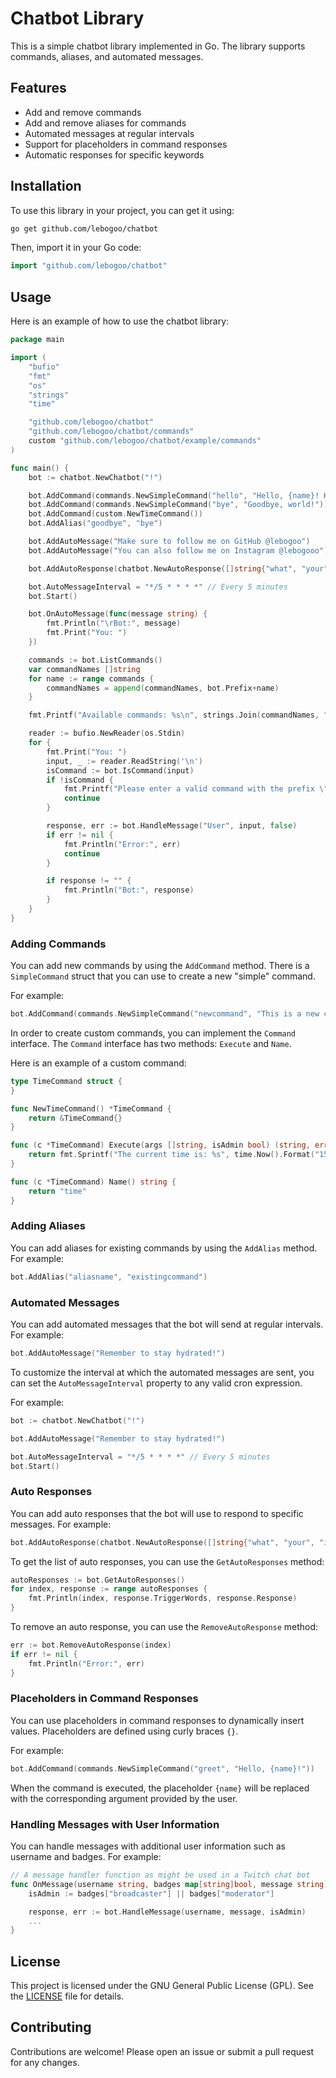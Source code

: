 # Chatbot Library

This is a simple chatbot library implemented in Go. The library supports commands, aliases, and automated messages.

## Features

- Add and remove commands
- Add and remove aliases for commands
- Automated messages at regular intervals
- Support for placeholders in command responses
- Automatic responses for specific keywords

## Installation

To use this library in your project, you can get it using:

```sh
go get github.com/lebogoo/chatbot
```

Then, import it in your Go code:

```go
import "github.com/lebogoo/chatbot"
```

## Usage

Here is an example of how to use the chatbot library:

```go
package main

import (
    "bufio"
    "fmt"
    "os"
    "strings"
    "time"

    "github.com/lebogoo/chatbot"
    "github.com/lebogoo/chatbot/commands"
    custom "github.com/lebogoo/chatbot/example/commands"
)

func main() {
    bot := chatbot.NewChatbot("!")

    bot.AddCommand(commands.NewSimpleCommand("hello", "Hello, {name}! How are you today, {name2}?"))
    bot.AddCommand(commands.NewSimpleCommand("bye", "Goodbye, world!"))
    bot.AddCommand(custom.NewTimeCommand())
    bot.AddAlias("goodbye", "bye")

    bot.AddAutoMessage("Make sure to follow me on GitHub @lebogoo")
    bot.AddAutoMessage("You can also follow me on Instagram @lebogooo")

    bot.AddAutoResponse(chatbot.NewAutoResponse([]string{"what", "your", "instagram"}, "My Instagram handle is @lebogooo"))

    bot.AutoMessageInterval = "*/5 * * * *" // Every 5 minutes
    bot.Start()

    bot.OnAutoMessage(func(message string) {
        fmt.Println("\rBot:", message)
        fmt.Print("You: ")
    })

    commands := bot.ListCommands()
    var commandNames []string
    for name := range commands {
        commandNames = append(commandNames, bot.Prefix+name)
    }

    fmt.Printf("Available commands: %s\n", strings.Join(commandNames, ", "))

    reader := bufio.NewReader(os.Stdin)
    for {
        fmt.Print("You: ")
        input, _ := reader.ReadString('\n')
        isCommand := bot.IsCommand(input)
        if !isCommand {
            fmt.Printf("Please enter a valid command with the prefix \"%s\"\n", bot.Prefix)
            continue
        }

        response, err := bot.HandleMessage("User", input, false)
        if err != nil {
            fmt.Println("Error:", err)
            continue
        }

        if response != "" {
            fmt.Println("Bot:", response)
        }
    }
}
```

### Adding Commands

You can add new commands by using the `AddCommand` method.
There is a `SimpleCommand` struct that you can use to create a new "simple" command.

For example:

```go
bot.AddCommand(commands.NewSimpleCommand("newcommand", "This is a new command!"))
```

In order to create custom commands, you can implement the `Command` interface.
The `Command` interface has two methods: `Execute` and `Name`.

Here is an example of a custom command:

```go
type TimeCommand struct {
}

func NewTimeCommand() *TimeCommand {
	return &TimeCommand{}
}

func (c *TimeCommand) Execute(args []string, isAdmin bool) (string, error) {
	return fmt.Sprintf("The current time is: %s", time.Now().Format("15:04:05")), nil
}

func (c *TimeCommand) Name() string {
	return "time"
}
```

### Adding Aliases

You can add aliases for existing commands by using the `AddAlias` method. For example:

```go
bot.AddAlias("aliasname", "existingcommand")
```

### Automated Messages

You can add automated messages that the bot will send at regular intervals. For example:

```go
bot.AddAutoMessage("Remember to stay hydrated!")
```

To customize the interval at which the automated messages are sent, you can set the `AutoMessageInterval` property to any valid cron expression.

For example:

```go
bot := chatbot.NewChatbot("!")

bot.AddAutoMessage("Remember to stay hydrated!")

bot.AutoMessageInterval = "*/5 * * * *" // Every 5 minutes
bot.Start()
```

### Auto Responses

You can add auto responses that the bot will use to respond to specific messages. For example:

```go
bot.AddAutoResponse(chatbot.NewAutoResponse([]string{"what", "your", "instagram"}, "My Instagram handle is @lebogooo"))
```

To get the list of auto responses, you can use the `GetAutoResponses` method:

```go
autoResponses := bot.GetAutoResponses()
for index, response := range autoResponses {
    fmt.Println(index, response.TriggerWords, response.Response)
}
```

To remove an auto response, you can use the `RemoveAutoResponse` method:

```go
err := bot.RemoveAutoResponse(index)
if err != nil {
    fmt.Println("Error:", err)
}
```

### Placeholders in Command Responses

You can use placeholders in command responses to dynamically insert values. Placeholders are defined using curly braces `{}`.

For example:

```go
bot.AddCommand(commands.NewSimpleCommand("greet", "Hello, {name}!"))
```

When the command is executed, the placeholder `{name}` will be replaced with the corresponding argument provided by the user.

### Handling Messages with User Information

You can handle messages with additional user information such as username and badges. For example:

```go
// A message handler function as might be used in a Twitch chat bot
func OnMessage(username string, badges map[string]bool, message string) {
    isAdmin := badges["broadcaster"] || badges["moderator"]

    response, err := bot.HandleMessage(username, message, isAdmin)
    ...
}
```

## License

This project is licensed under the GNU General Public License (GPL). See the [LICENSE](LICENSE) file for details.

## Contributing

Contributions are welcome! Please open an issue or submit a pull request for any changes.
